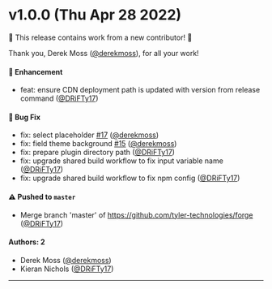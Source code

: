# v1.0.0 (Thu Apr 28 2022)

:tada: This release contains work from a new contributor! :tada:

Thank you, Derek Moss ([@derekmoss](https://github.com/derekmoss)), for all your work!

#### 🚀 Enhancement

- feat: ensure CDN deployment path is updated with version from release command ([@DRiFTy17](https://github.com/DRiFTy17))

#### 🐛 Bug Fix

- fix: select placeholder [#17](https://github.com/tyler-technologies/forge/pull/17) ([@derekmoss](https://github.com/derekmoss))
- fix: field theme background [#15](https://github.com/tyler-technologies/forge/pull/15) ([@derekmoss](https://github.com/derekmoss))
- fix: prepare plugin directory path ([@DRiFTy17](https://github.com/DRiFTy17))
- fix: upgrade shared build workflow to fix input variable name ([@DRiFTy17](https://github.com/DRiFTy17))
- fix: upgrade shared build workflow to fix npm config ([@DRiFTy17](https://github.com/DRiFTy17))

#### ⚠️ Pushed to `master`

- Merge branch 'master' of https://github.com/tyler-technologies/forge ([@DRiFTy17](https://github.com/DRiFTy17))

#### Authors: 2

- Derek Moss ([@derekmoss](https://github.com/derekmoss))
- Kieran Nichols ([@DRiFTy17](https://github.com/DRiFTy17))

---



